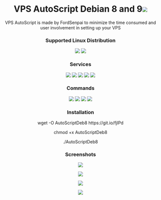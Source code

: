 
<h1 align="center"> VPS AutoScript Debian 8 and 9<img src="https://img.shields.io/badge/Version-1.2-blue.svg"></h1>

<p align="center">VPS AutoScript is made by FordSenpai to minimize the time consumed and user involvement in setting up your VPS</p>
<h3 align="center">Supported Linux Distribution</h3>
<p align="center">
  <a><img src="https://img.shields.io/badge/Support-Debian%208-red.svg"></a>
  <a><img src="https://img.shields.io/badge/Support-Debian%209-red.svg"></a>
</p>
<h3 align="center">Services</h3>
<p align="center">
  <a><img src="https://img.shields.io/badge/Service-OpenSSH-green.svg"></a>
  <a><img src="https://img.shields.io/badge/Service-Dropbear-green.svg"></a>
  <a><img src="https://img.shields.io/badge/Service-Stunnel-green.svg"></a>
  <a><img src="https://img.shields.io/badge/Service-OpenVPN-green.svg"></a>
  <a><img src="https://img.shields.io/badge/Service-Squid3-green.svg"></a>
 </p>
<h3 align="center">Commands</h3>
<p align="center">
  <a><img src="https://img.shields.io/badge/Commands-menu-yellow.svg"></a>
  <a><img src="https://img.shields.io/badge/Commands-accounts-yellow.svg"></a>
  <a><img src="https://img.shields.io/badge/Commands-options-yellow.svg"></a>
  <a><img src="https://img.shields.io/badge/Commands-server-yellow.svg"></a>
 </p>

<h3 align="center">Installation</h3>

<p align="center">
wget -O AutoScriptDeb8 https://git.io/fjIPd
  </p>
  <p align="center">
  chmod +x AutoScriptDeb8
  </p>
  <p align="center">
  ./AutoScriptDeb8
</p>

<h3 align="center">Screenshots</h3>
<p align="center">
<img src="https://github.com/johndesu090/AutoScriptDeb8/raw/master/Snapshots/main.png">
   </p>
  <p align="center">
  <img src="https://github.com/johndesu090/AutoScriptDeb8/raw/master/Snapshots/1.png">
   </p>
  <p align="center">
  <img src="https://github.com/johndesu090/AutoScriptDeb8/raw/master/Snapshots/2.png">
  </p>
  <p align="center">
  <img src="https://github.com/johndesu090/AutoScriptDeb8/raw/master/Snapshots/3.png">
   </p>
